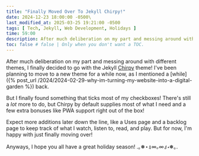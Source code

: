 ```yaml
---
title: "Finally Moved Over To Jekyll Chirpy!"
date: 2024-12-23 18:00:00 -0500\
last_modified_at: 2025-03-25 19:21:00 -0500
tags: [ Tech, Jekyll, Web Development, Holidays ]
time: 59:00
description: After much deliberation on my part and messing around with different themes, I finally decided to go with the Jekyll Chirpy theme! 
toc: false # false | Only when you don't want a TOC.  
---
```


After much deliberation on my part and messing around with different themes, I finally decided to go with the Jekyll [Chirpy](https://github.com/cotes2020/jekyll-theme-chirpy) theme! I've been planning to move to a new theme for a while now, as I mentioned a [while]({% post_url /2024/2024-02-29-why-im-turning-my-website-into-a-digital-garden %}) back.

But I finally found something that ticks most of my checkboxes! There's still a *lot* more to do, but Chirpy by default supplies most of what I need and a few extra bonuses like PWA support right out of the box!

Expect more additions later down the line, like a Uses page and a backlog page to keep track of what I watch, listen to, read, and play. But for now, I'm happy with just finally moving over!

Anyways, I hope you all have a great holiday season! .｡❅⋆⍋∞*｡∞⍋⋆*❅｡.
